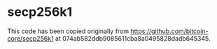 # secp256k1

This code has been copied originally from https://github.com/bitcoin-core/secp256k1 at 074ab582ddb9085611cba8a0495828dadb645345. 